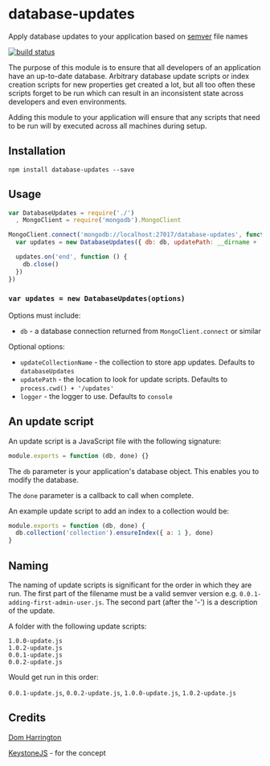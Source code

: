 # database-updates

Apply database updates to your application based on [semver](http://semver.org/) file names

[![build status](https://secure.travis-ci.org/domharrington/database-updates.png)](http://travis-ci.org/domharrington/database-updates)

The purpose of this module is to ensure that all developers of an application have an up-to-date database. Arbitrary database update scripts or index creation scripts for new properties get created a lot, but all too often these scripts forget to be run which can result in an inconsistent state across developers and even environments.

Adding this module to your application will ensure that any scripts that need to be run will by executed across all machines during setup.


## Installation

```
npm install database-updates --save
```

## Usage

```js
var DatabaseUpdates = require('./')
  , MongoClient = require('mongodb').MongoClient

MongoClient.connect('mongodb://localhost:27017/database-updates', function (err, db) {
  var updates = new DatabaseUpdates({ db: db, updatePath: __dirname + '/test/fixtures/' })

  updates.on('end', function () {
    db.close()
  })
})
```

### `var updates = new DatabaseUpdates(options)`

Options must include:

- `db` - a database connection returned from `MongoClient.connect` or similar

Optional options:
- `updateCollectionName` - the collection to store app updates. Defaults to `databaseUpdates`
- `updatePath` - the location to look for update scripts. Defaults to `process.cwd() + '/updates'`
- `logger` - the logger to use. Defaults to `console`

## An update script

An update script is a JavaScript file with the following signature:

```js
module.exports = function (db, done) {}
```

The `db` parameter is your application's database object. This enables you to modify the database.

The `done` parameter is a callback to call when complete.

An example update script to add an index to a collection would be:

```js
module.exports = function (db, done) {
  db.collection('collection').ensureIndex({ a: 1 }, done)
}
```

## Naming
The naming of update scripts is significant for the order in which they are run. The first part of the filename must be a valid semver version e.g. `0.0.1-adding-first-admin-user.js`. The second part (after the '-') is a description of the update.

A folder with the following update scripts:

```
1.0.0-update.js
1.0.2-update.js
0.0.1-update.js
0.0.2-update.js
```

Would get run in this order:

`0.0.1-update.js`,
`0.0.2-update.js`,
`1.0.0-update.js`,
`1.0.2-update.js`


## Credits
[Dom Harrington](https://github.com/domharrington/)

[KeystoneJS](http://keystonejs.com/docs/getting-started/#runningyourapp-writingupdates) - for the concept

